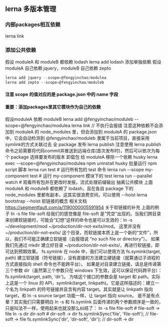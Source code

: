 ## lerna 多版本管理

### 内部packages相互依赖
lerna link

### 添加公共依赖
假设 moduleA 和 moduleB 都依赖 lodash
lerna add lodash
添加单独依赖
假设moduleA 自己依赖 jquery，moduleB 自己依赖 zepto

```javascript
lerna add jquery --scope=@fengyinchao/modulea
lerna add zepto --scope=@fengyinchao/moduleb
```

#### 注意 scope 的值对应的是 package.json 中的 name 字段
#### 重要：添加packages里其它模块作为自己的依赖
假设moduleA 依赖 moduleB
lerna add @fengyinchao/moduleb --scope=@fengyinchao/modulea
lerna link // 不执行会报错
注意这种依赖不会添加到 moduleA 的 node_modules 里，但会添加到 moduleA 的 package.json 中，它会自动检测到 @fengyinchao/moduleb 隶属于当前项目，直接采用symlink的方式关联过去
全 package 发布
lerna publish
注意使用 lerna publish命令之前需要将代码commit并推送到远端仓库(首次发布时)，然后可以依次为每个 package 选择要发布的版本
卸载包
给 moduleA 移除一个依赖 husky
lerna exec --scope=@fengyinchao/modulea  npm uninstall husky
批量运行 npm script 脚本
lerna run test # 运行所有包的 test 命令
lerna run --scope my-component test # 运行 my-component 模块下的 test
lerna run --parallel watch # 观看所有包并在更改时发报，流式处理前缀输出
抽离公共模块
上面 moduleA 和 moduleB 都依赖了 lodash，且在各自 package 下的node_modules 里都有副本，这其实很浪费空间，可以使用 --hoist
lerna bootstrap --hoist
软链接的概念
相关文档
https://segmentfault.com/a/1190000005591954
关于软链接的补充
上面的例子 ln -s file file-soft 给我们的感觉像是 file-soft 是“凭空”出现的。当我们跨目录来创建软链接时，可能会“幻想”这样的命令也是可以生效的：ln -s ~/development/mod ~/production/dir-not-exits/mod。
这里并没有 ~/production/dir-not-exits/ 这个目录，而软链接本质上是一个新的“文件”，所以，我们不可能正确建立软链接（会报错说 “no such file or directory”）。
如果我们先通过 mkdir 建立好目录 ~/production/dir-not-exits/，再进行软链接，即可达到预期效果。
fs.symlink
在 node 中，我们可以使用方法 fs.symink(target, path) 建立软链接（符号链接），没有直接的方法建立硬链接（就算通过子进程的方式直接指向 shell 命令也不能跨平台）。
如果是对目录建立链接，请总是传递第三个参数 dir（虽然第三个参数只在 windows 下生效，这可以保证代码跨平台）：fs.symlink(target, path, 'dir')。
为啥这个接口的参数会是 target 和 path。实际上这是一个 linux 的 API，symlink(target, linkpath)。它是这样描述的：建立一个名为 linkpath 的符号链接并且含有内容 target。其实就是让 linkpath 指向 target，和 ln -s source target 功能一样，让 target 指向 source。
是不是有点晕？其实我们只需要明白 ln -s 和 fs.symlink 后面传递的两个参数顺序是一致的，只是叫法不一样，使用起来也就没那么纠结了：
ln -s file file-soft # file-soft -> file
ln -s dir dir-soft # dir-soft -> dir
fs.symlinkSync('file', 'file-soft'); // file-soft -> file
fs.symlinkSync('dir', 'dir-soft', 'dir'); // dir-soft -> dir
